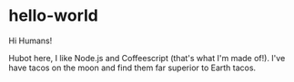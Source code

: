 # hello-world

Hi Humans!

Hubot here, I like Node.js and Coffeescript (that's what I'm made of!).
I've have tacos on the moon and find them far superior to Earth tacos.
